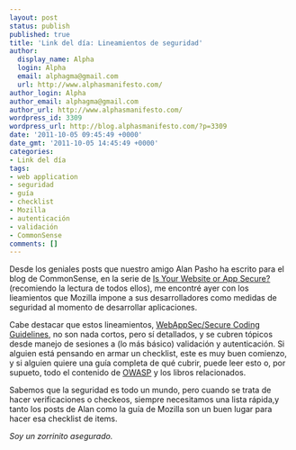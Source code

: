 ```yaml
---
layout: post
status: publish
published: true
title: 'Link del día: Lineamientos de seguridad'
author:
  display_name: Alpha
  login: Alpha
  email: alphagma@gmail.com
  url: http://www.alphasmanifesto.com/
author_login: Alpha
author_email: alphagma@gmail.com
author_url: http://www.alphasmanifesto.com/
wordpress_id: 3309
wordpress_url: http://blog.alphasmanifesto.com/?p=3309
date: '2011-10-05 09:45:49 +0000'
date_gmt: '2011-10-05 14:45:49 +0000'
categories:
- Link del día
tags:
- web application
- seguridad
- guía
- checklist
- Mozilla
- autenticación
- validación
- CommonSense
comments: []
---
```


Desde los geniales posts que nuestro amigo Alan Pasho ha escrito para el blog de CommonSense, en la serie de [Is Your Website or App Secure?](http://blog.getcs.com/search-results/?cx=partner-pub-3273924736835096%3A2f5a9xbeodv&amp;cof=FORID%3A11&amp;ie=ISO-8859-1&amp;q=is+your+website+secure&amp;x=0&amp;y=0&amp;siteurl=blog.getcs.com%2Fpage%2F4%2F) (recomiendo la lectura de todos ellos), me encontré ayer con los lieamientos que Mozilla impone a sus desarrolladores como medidas de seguridad al momento de desarrollar aplicaciones.

Cabe destacar que estos lineamientos, [WebAppSec/Secure Coding Guidelines](https://wiki.mozilla.org/WebAppSec/Secure_Coding_Guidelines), no son nada cortos, pero sí detallados, y se cubren tópicos desde manejo de sesiones a (lo más básico) validación y autenticación. Si alguien está pensando en armar un checklist, este es muy buen comienzo, y si alguien quiere una guía completa de qué cubrir, puede leer esto o, por supueto, todo el contenido de [OWASP](https://www.owasp.org/index.php/Main_Page) y los libros relacionados.

Sabemos que la seguridad es todo un mundo, pero cuando se trata de hacer verificaciones o checkeos, siempre necesitamos una lista rápida,y tanto los posts de Alan como la guía de Mozilla son un buen lugar para hacer esa checklist de items.

_Soy un zorrinito asegurado._
